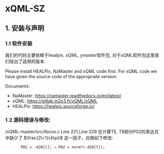 # xQML-SZ
## 1. 安装与声明
### 1.1 软件安装
我们的代码主要依赖于healpix, xQML, ymaster软件包, 对于xQML软件包这里我们给出了适用的版本.

Please install HEALPix, NaMaster and xQML code first. For xQML code we have given the source code of the appropriate version.

Documents:
- NaMaster: https://namaster.readthedocs.io/en/latest/
- xQML:     https://gitlab.in2p3.fr/xQML/xQML
- HEALPix:  https://healpix.sourceforge.io/

### 1.2 源码错误与修改:

/xQML-master/src/libcov.c
Line 221,Line 229 在计算TE, TB部分P02的表达式中缺少了 $\frac{2l+1}{4\pi}$ 这一因子，应做如下修改:

           P02 = -d20[l]; → P02 = norm*(-d20[l]);
